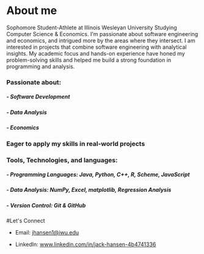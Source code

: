 # About me
Sophomore Student-Athlete at Illinois Wesleyan University Studying Computer Science & Economics. I'm passionate about software engineering and economics, and intrigued more by the areas where they intersect. I am interested in projects that combine software engineering with analytical insights. My academic focus and hands-on experience have honed my problem-solving skills and helped me build a strong foundation in programming and analysis.

### Passionate about: 
##### - Software Development 
##### - Data Analysis 
##### - Economics

### Eager to apply my skills in real-world projects

### Tools, Technologies, and languages: 

##### - Programming Languages: Java, Python, C++, R, Scheme, JavaScript

##### - Data Analysis: NumPy, Excel, matplotlib, Regression Analysis 

##### - Version Control: Git & GitHub


#Let's Connect 

- Email: jhansen1@iwu.edu

- LinkedIn: www.linkedin.com/in/jack-hansen-4b4741336
